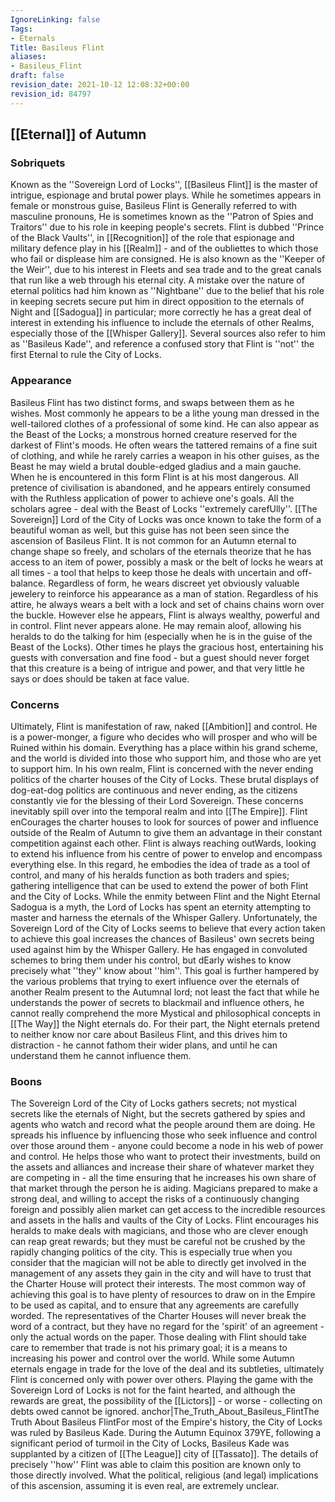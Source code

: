 ```yaml
---
IgnoreLinking: false
Tags:
- Eternals
Title: Basileus Flint
aliases:
- Basileus_Flint
draft: false
revision_date: 2021-10-12 12:08:32+00:00
revision_id: 84797
---
```


## [[Eternal]] of Autumn
### Sobriquets
Known as the ''Sovereign Lord of Locks'', [[Basileus Flint]] is the master of intrigue, espionage and brutal power plays.
While he sometimes appears in female or monstrous guise, Basileus Flint is Generally referred to with masculine pronouns, He is sometimes known as the ''Patron of Spies and Traitors'' due to his role in keeping people's secrets. Flint is dubbed ''Prince of the Black Vaults'', in [[Recognition]] of the role that espionage and military defence play in his [[Realm]] - and of the oubliettes to which those who fail or displease him are consigned. 
He is also known as the ''Keeper of the Weir'', due to his interest in Fleets and sea trade and to the great canals that run like a web through his eternal city.  A mistake over the nature of eternal politics had him known as ''Nightbane'' due to the belief that his role in keeping secrets secure put him in direct opposition to the eternals of Night and [[Sadogua]] in particular; more correctly he has a great deal of interest in extending his influence to include the eternals of other Realms, especially those of the [[Whisper Gallery]]. Several sources also refer to him as ''Basileus Kade'', and reference a confused story that Flint is ''not'' the first Eternal to rule the City of Locks.
### Appearance
Basileus Flint has two distinct forms, and swaps between them as he wishes. Most commonly he appears to be a lithe young man dressed in the well-tailored clothes of a professional of some kind. He can also appear as the Beast of the Locks; a monstrous horned creature reserved for the darkest of Flint's moods. He often wears the tattered remains of a fine suit of clothing, and while he rarely carries a weapon in his other guises, as the Beast he may wield a brutal double-edged gladius and a main gauche. When he is encountered in this form Flint is at his most dangerous. All pretence of civilisation is abandoned, and he appears entirely consumed with the Ruthless application of power to achieve one's goals. All the scholars agree - deal with the Beast of Locks ''extremely carefUlly''. [[The Sovereign]] Lord of the City of Locks was once known to take the form of a beautiful woman as well, but this guise has not been seen since the ascension of Basileus Flint.
It is not common for an Autumn eternal to change shape so freely, and scholars of the eternals theorize that he has access to an item of power, possibly a mask or the belt of locks he wears at all times  - a tool that helps to keep those he deals with uncertain and off-balance.
Regardless of form, he wears discreet yet obviously valuable jewelery to reinforce his appearance as a man of station. Regardless of his attire, he always wears a belt with a lock and set of chains chains worn over the buckle. However else he appears, Flint is always wealthy, powerful and in control.
Flint never appears alone. He may remain aloof, allowing his heralds to do the talking for him (especially when he is in the guise of the Beast of the Locks). Other times he plays the gracious host, entertaining his guests with conversation and fine food - but a guest should never forget that this creature is a being of intrigue and power, and that very little he says or does should be taken at face value. 
### Concerns
Ultimately, Flint is manifestation of raw, naked [[Ambition]] and control. He is a power-monger, a figure who decides who will prosper and who will be Ruined within his domain. Everything has a place within his grand scheme, and the world is divided into those who support him, and those who are yet to support him. 
In his own realm, Flint is concerned with the never ending politics of the charter houses of the City of Locks. These brutal displays of dog-eat-dog politics are continuous and never ending, as the citizens constantly vie for the blessing of their Lord Sovereign. These concerns inevitably spill over into the temporal realm and into [[The Empire]]. Flint enCourages the charter houses to look for sources of power and influence outside of the Realm of Autumn to give them an advantage in their constant competition against each other. 
Flint is always reaching outWards, looking to extend his influence from his centre of power to envelop and encompass everything else. In this regard, he embodies the idea of trade as a tool of control, and many of his heralds function as both traders and spies; gathering intelligence that can be used to extend the power of both Flint and the City of Locks.
While the enmity between Flint and the Night Eternal Sadogua is a myth, the Lord of Locks has spent an eternity attempting to master and harness the eternals of the Whisper Gallery. Unfortunately, the Sovereign Lord of the City of Locks seems to believe that every action taken to achieve this goal increases the chances of Basileus' own secrets being used against him by the Whisper Gallery. He has engaged in convoluted schemes to bring them under his control, but dEarly wishes to know precisely what ''they'' know about ''him''. This goal is further hampered by the various problems that trying to exert influence over the eternals of another Realm present to the Autumnal lord; not least the fact that while he understands the power of secrets to blackmail and influence others, he cannot really comprehend the more Mystical and philosophical concepts in [[The Way]] the Night eternals do. For their part, the Night eternals pretend to neither know nor care about Basileus Flint, and this drives him to distraction - he cannot fathom their wider plans, and until he can understand them he cannot influence them.
### Boons
The Sovereign Lord of the City of Locks gathers secrets; not mystical secrets like the eternals of Night, but the secrets gathered by spies and agents who watch and record what the people around them are doing. He spreads his influence by influencing those who seek influence and control over those around them - anyone could become a node in his web of power and control. He helps those who want to protect their investments, build on the assets and alliances and increase their share of whatever market they are competing in - all the time ensuring that he increases his own share of that market through the person he is aiding. Magicians prepared to make a strong deal, and willing to accept the risks of a continuously changing foreign and possibly alien market can get access to the incredible resources and assets in the halls and vaults of the City of Locks. 
Flint encourages his heralds to make deals with magicians, and those who are clever enough can reap great rewards; but they must be careful not be crushed by the rapidly changing politics of the city. This is especially true when you consider that the magician will not be able to directly get involved in the management of any assets they gain in the city and will have to trust that the Charter House will protect their interests.  The most common way of achieving this goal is to have plenty of resources to draw on in the Empire to be used as capital, and to ensure that any agreements are carefully worded. The representatives of the Charter Houses will never break the word of a contract, but they have no regard for the 'spirit' of an agreement - only the actual words on the paper. 
Those dealing with Flint should take care to remember that trade is not his primary goal; it is a means to increasing his power and control over the world. While some Autumn eternals engage in trade for the love of the deal and its subtleties, ultimately Flint is concerned only with power over others. Playing the game with the Sovereign Lord of Locks is not for the faint hearted, and although the rewards are great, the possibility of the [[Lictors]] - or worse - collecting on debts owed cannot be ignored. 
anchor|The_Truth_About_Basileus_FlintThe Truth About Basileus FlintFor most of the Empire's history, the City of Locks was ruled by Basileus Kade. During the Autumn Equinox 379YE, following a significant period of turmoil in the City of Locks, Basileus Kade was supplanted by a citizen of [[The League]] city of [[Tassato]]. The details of precisely ''how'' Flint was able to claim this position are known only to those directly involved. What the political, religious (and legal) implications of this ascension, assuming it is even real, are extremely unclear.